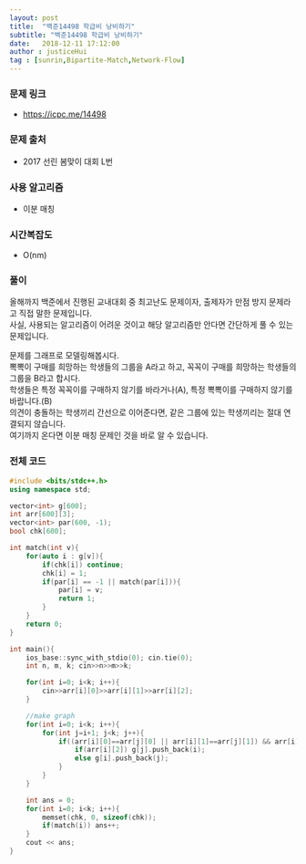 ```yaml
---
layout: post
title:  "백준14498 학급비 낭비하기"
subtitle: "백준14498 학급비 낭비하기"
date:   2018-12-11 17:12:00
author : justiceHui
tag : [sunrin,Bipartite-Match,Network-Flow]
---
```


### 문제 링크
* https://icpc.me/14498

### 문제 출처
* 2017 선린 봄맞이 대회 L번

### 사용 알고리즘
* 이분 매칭

### 시간복잡도
* O(nm)

### 풀이
올해까지 백준에서 진행된 교내대회 중 최고난도 문제이자, 출제자가 만점 방지 문제라고 직접 말한 문제입니다.<br>
사실, 사용되는 알고리즘이 어려운 것이고 해당 알고리즘만 안다면 간단하게 풀 수 있는 문제입니다.

문제를 그래프로 모델링해봅시다.<br>
뽁뽁이 구매를 희망하는 학생들의 그룹을 A라고 하고, 꼭꼭이 구매를 희망하는 학생들의 그룹을 B라고 합시다.<br>
학생들은 특정 꼭꼭이를 구매하지 않기를 바라거나(A), 특정 뽁뽁이를 구매하지 않기를 바랍니다.(B)<br>
의견이 충돌하는 학생끼리 간선으로 이어준다면, 같은 그룹에 있는 학생끼리는 절대 연결되지 않습니다.<br>
여기까지 온다면 이분 매칭 문제인 것을 바로 알 수 있습니다.

### 전체 코드
```cpp
#include <bits/stdc++.h>
using namespace std;

vector<int> g[600];
int arr[600][3];
vector<int> par(600, -1);
bool chk[600];

int match(int v){
	for(auto i : g[v]){
		if(chk[i]) continue;
		chk[i] = 1;
		if(par[i] == -1 || match(par[i])){
			par[i] = v;
			return 1;
		}
	}
	return 0;
}

int main(){
	ios_base::sync_with_stdio(0); cin.tie(0);
	int n, m, k; cin>>n>>m>>k;

	for(int i=0; i<k; i++){
		cin>>arr[i][0]>>arr[i][1]>>arr[i][2];
	}

	//make graph
	for(int i=0; i<k; i++){
		for(int j=i+1; j<k; j++){
			if((arr[i][0]==arr[j][0] || arr[i][1]==arr[j][1]) && arr[i][2]!=arr[j][2]){
				if(arr[i][2]) g[j].push_back(i);
				else g[i].push_back(j);
			}
		}
	}

	int ans = 0;
	for(int i=0; i<k; i++){
		memset(chk, 0, sizeof(chk));
		if(match(i)) ans++;
	}
	cout << ans;
}
```
